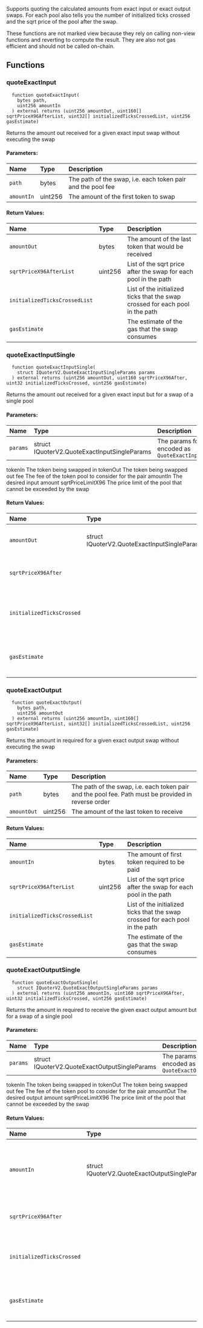 Supports quoting the calculated amounts from exact input or exact output swaps.
For each pool also tells you the number of initialized ticks crossed and the sqrt price of the pool after the swap.

These functions are not marked view because they rely on calling non-view functions and reverting
to compute the result. They are also not gas efficient and should not be called on-chain.

## Functions

### quoteExactInput

```solidity
  function quoteExactInput(
    bytes path,
    uint256 amountIn
  ) external returns (uint256 amountOut, uint160[] sqrtPriceX96AfterList, uint32[] initializedTicksCrossedList, uint256 gasEstimate)
```

Returns the amount out received for a given exact input swap without executing the swap

#### Parameters:

| Name       | Type    | Description                                                 |
| :--------- | :------ | :---------------------------------------------------------- |
| `path`     | bytes   | The path of the swap, i.e. each token pair and the pool fee |
| `amountIn` | uint256 | The amount of the first token to swap                       |

#### Return Values:

| Name                          | Type    | Description                                                                   |
| :---------------------------- | :------ | :---------------------------------------------------------------------------- |
| `amountOut`                   | bytes   | The amount of the last token that would be received                           |
| `sqrtPriceX96AfterList`       | uint256 | List of the sqrt price after the swap for each pool in the path               |
| `initializedTicksCrossedList` |         | List of the initialized ticks that the swap crossed for each pool in the path |
| `gasEstimate`                 |         | The estimate of the gas that the swap consumes                                |

### quoteExactInputSingle

```solidity
  function quoteExactInputSingle(
    struct IQuoterV2.QuoteExactInputSingleParams params
  ) external returns (uint256 amountOut, uint160 sqrtPriceX96After, uint32 initializedTicksCrossed, uint256 gasEstimate)
```

Returns the amount out received for a given exact input but for a swap of a single pool

#### Parameters:

| Name     | Type                                         | Description                                                        |
| :------- | :------------------------------------------- | :----------------------------------------------------------------- |
| `params` | struct IQuoterV2.QuoteExactInputSingleParams | The params for the quote, encoded as `QuoteExactInputSingleParams` |

tokenIn The token being swapped in
tokenOut The token being swapped out
fee The fee of the token pool to consider for the pair
amountIn The desired input amount
sqrtPriceLimitX96 The price limit of the pool that cannot be exceeded by the swap

#### Return Values:

| Name                      | Type                                         | Description                                           |
| :------------------------ | :------------------------------------------- | :---------------------------------------------------- |
| `amountOut`               | struct IQuoterV2.QuoteExactInputSingleParams | The amount of `tokenOut` that would be received       |
| `sqrtPriceX96After`       |                                              | The sqrt price of the pool after the swap             |
| `initializedTicksCrossed` |                                              | The number of initialized ticks that the swap crossed |
| `gasEstimate`             |                                              | The estimate of the gas that the swap consumes        |

### quoteExactOutput

```solidity
  function quoteExactOutput(
    bytes path,
    uint256 amountOut
  ) external returns (uint256 amountIn, uint160[] sqrtPriceX96AfterList, uint32[] initializedTicksCrossedList, uint256 gasEstimate)
```

Returns the amount in required for a given exact output swap without executing the swap

#### Parameters:

| Name        | Type    | Description                                                                                         |
| :---------- | :------ | :-------------------------------------------------------------------------------------------------- |
| `path`      | bytes   | The path of the swap, i.e. each token pair and the pool fee. Path must be provided in reverse order |
| `amountOut` | uint256 | The amount of the last token to receive                                                             |

#### Return Values:

| Name                          | Type    | Description                                                                   |
| :---------------------------- | :------ | :---------------------------------------------------------------------------- |
| `amountIn`                    | bytes   | The amount of first token required to be paid                                 |
| `sqrtPriceX96AfterList`       | uint256 | List of the sqrt price after the swap for each pool in the path               |
| `initializedTicksCrossedList` |         | List of the initialized ticks that the swap crossed for each pool in the path |
| `gasEstimate`                 |         | The estimate of the gas that the swap consumes                                |

### quoteExactOutputSingle

```solidity
  function quoteExactOutputSingle(
    struct IQuoterV2.QuoteExactOutputSingleParams params
  ) external returns (uint256 amountIn, uint160 sqrtPriceX96After, uint32 initializedTicksCrossed, uint256 gasEstimate)
```

Returns the amount in required to receive the given exact output amount but for a swap of a single pool

#### Parameters:

| Name     | Type                                          | Description                                                         |
| :------- | :-------------------------------------------- | :------------------------------------------------------------------ |
| `params` | struct IQuoterV2.QuoteExactOutputSingleParams | The params for the quote, encoded as `QuoteExactOutputSingleParams` |

tokenIn The token being swapped in
tokenOut The token being swapped out
fee The fee of the token pool to consider for the pair
amountOut The desired output amount
sqrtPriceLimitX96 The price limit of the pool that cannot be exceeded by the swap

#### Return Values:

| Name                      | Type                                          | Description                                                                   |
| :------------------------ | :-------------------------------------------- | :---------------------------------------------------------------------------- |
| `amountIn`                | struct IQuoterV2.QuoteExactOutputSingleParams | The amount required as the input for the swap in order to receive `amountOut` |
| `sqrtPriceX96After`       |                                               | The sqrt price of the pool after the swap                                     |
| `initializedTicksCrossed` |                                               | The number of initialized ticks that the swap crossed                         |
| `gasEstimate`             |                                               | The estimate of the gas that the swap consumes                                |
